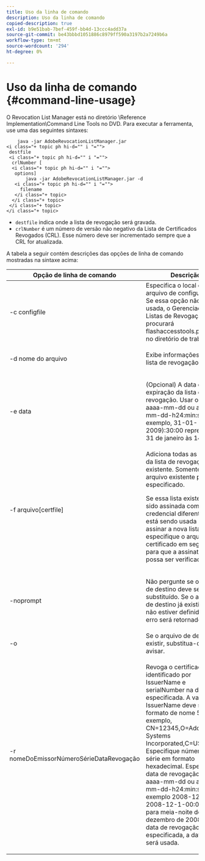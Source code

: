 ```yaml
---
title: Uso da linha de comando
description: Uso da linha de comando
copied-description: true
exl-id: b9e51bab-7bef-459f-bb4d-13ccc4add37a
source-git-commit: be43bbbd1051886c8979ff590a3197b2a7249b6a
workflow-type: tm+mt
source-wordcount: '294'
ht-degree: 0%

---
```


# Uso da linha de comando {#command-line-usage}

O Revocation List Manager está no diretório \Reference Implementation\Command Line Tools no DVD. Para executar a ferramenta, use uma das seguintes sintaxes:

```
    java -jar AdobeRevocationListManager.jar 
<i class="+ topic ph hi-d="" i "="">
 destfile 
 <i class="+ topic ph hi-d="" i "="">
  crlNumber [
  <i class="+ topic ph hi-d="" i "="">
   options] 
       java -jar AdobeRevocationListManager.jar -d 
   <i class="+ topic ph hi-d="" i "="">
     filename
   </i class="+ topic>
  </i class="+ topic>
 </i class="+ topic>
</i class="+ topic>
```

* `destfile` indica onde a lista de revogação será gravada.
* `crlNumber` é um número de versão não negativo da Lista de Certificados Revogados (CRL). Esse número deve ser incrementado sempre que a CRL for atualizada.

A tabela a seguir contém descrições das opções de linha de comando mostradas na sintaxe acima:

<table frame="all" colsep="1" rowsep="1" class="+ topic/table adobe-d/table " id="table_a3y_wqy_n4"> 
 <thead class="- topic/thead "> 
  <tr rowsep="1" class="- topic/row "> 
   <th colname="1" class="- topic/entry entry"> Opção de linha de comando </th> 
   <th colname="2" class="- topic/entry entry"> Descrição </th> 
  </tr> 
 </thead>
 <tbody class="- topic/tbody "> 
  <tr rowsep="1" class="- topic/row "> 
   <td colname="1" class="- topic/entry "><span class="+ topic/ph pr-d/codeph codeph">-c configfile</span> </td> 
   <td colname="2" class="- topic/entry ">Especifica o local do arquivo de configuração. Se essa opção não for usada, o Gerenciador de Listas de Revogação procurará <span class="filepath"> flashaccesstools.properties</span> no diretório de trabalho. </td> 
  </tr> 
  <tr rowsep="1" class="- topic/row "> 
   <td colname="1" class="- topic/entry "><span class="+ topic/ph pr-d/codeph codeph">-d nome do arquivo</span> </td> 
   <td colname="2" class="- topic/entry "> <p class="- topic/p ">Exibe informações sobre a lista de revogação. </p> </td> 
  </tr> 
  <tr rowsep="1" class="- topic/row "> 
   <td colname="1" class="- topic/entry "><span class="+ topic/ph pr-d/codeph codeph">-e data</span> </td> 
   <td colname="2" class="- topic/entry "> <p class="- topic/p ">(Opcional) A data de expiração da lista de revogação. Usar o formato <span class="+ topic/ph pr-d/codeph codeph">aaaa-mm-dd</span> ou <span class="+ topic/ph pr-d/codeph codeph">aaaa-mm-dd-h24:min:s</span> (por exemplo, 31-01-2009):30:00 representa 31 de janeiro às 14h30). </p> </td> 
  </tr> 
  <tr rowsep="1" class="- topic/row "> 
   <td colname="1" class="- topic/entry "><span class="codeph">-f arquivo[certfile]</span> </td> 
   <td colname="2" class="- topic/entry ">Adiciona todas as entradas da lista de revogação existente. Somente um arquivo existente pode ser especificado. <p class="- topic/p ">Se essa lista existente tiver sido assinada com uma credencial diferente da que está sendo usada para assinar a nova lista, especifique o arquivo de certificado em seguida, para que a assinatura possa ser verificada. </p> </td> 
  </tr> 
  <tr rowsep="1" class="- topic/row "> 
   <td colname="1" class="- topic/entry "><span class="codeph"> -noprompt</span> </td> 
   <td colname="2" class="- topic/entry "> <p class="- topic/p ">Não pergunte se o arquivo de destino deve ser substituído. Se o arquivo de destino já existir e -o não estiver definido, um erro será retornado. </p> </td> 
  </tr> 
  <tr rowsep="1" class="- topic/row "> 
   <td colname="1" class="- topic/entry "><span class="codeph"> -o</span> </td> 
   <td colname="2" class="- topic/entry "> Se o arquivo de destino já existir, substitua-o sem avisar. </td> 
  </tr> 
  <tr rowsep="0" class="- topic/row "> 
   <td colname="1" class="- topic/entry "><span class="codeph">-r nomeDoEmissorNúmeroSérieDataRevogação</span> </td> 
   <td colname="2" class="- topic/entry "> <p class="- topic/p ">Revoga o certificado identificado por <span class="codeph"> IssuerName</span> e <span class="codeph"> serialNumber</span> na data especificada. A variável <span class="codeph"> IssuerName</span> deve seguir o formato de nome 509 (por exemplo, <span class="codeph"> CN=12345,O=Adobe Systems Incorporated,C=US</span>). Especifique números de série em formato hexadecimal. Especificar a data de revogação como <span class="+ topic/ph pr-d/codeph codeph">aaaa-mm-dd</span> ou <span class="+ topic/ph pr-d/codeph codeph">aaaa-mm-dd-h24:min:s</span>, por exemplo 2008-12-1 ou 2008-12-1-00:00:00 para meia-noite de 1º de dezembro de 2008. Se a data de revogação não for especificada, a data atual será usada. </p> </td> 
  </tr> 
 </tbody> 
</table>
